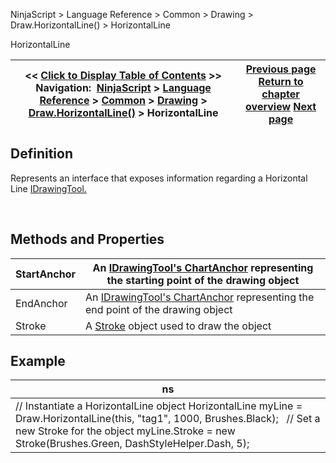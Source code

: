 ﻿


NinjaScript \> Language Reference \> Common \> Drawing \> Draw.HorizontalLine() \> HorizontalLine






















HorizontalLine







| \<\< [Click to Display Table of Contents](horizontalline.md) \>\> **Navigation:**     [NinjaScript](ninjascript.md) \> [Language Reference](language_reference_wip.md) \> [Common](common.md) \> [Drawing](drawing.md) \> [Draw.HorizontalLine()](draw_horizontalline.md) \> HorizontalLine | [Previous page](draw_horizontalline.md) [Return to chapter overview](draw_horizontalline.md) [Next page](draw_line.md) |
| --- | --- |











## Definition


Represents an interface that exposes information regarding a Horizontal Line [IDrawingTool.](idrawingtool.md)


 


## Methods and Properties




| StartAnchor | An [IDrawingTool's ChartAnchor](idrawingtool.htm#chartanchor) representing the starting point of the drawing object |
| --- | --- |
| EndAnchor | An [IDrawingTool's ChartAnchor](idrawingtool.htm#chartanchor) representing the end point of the drawing object |
| Stroke | A [Stroke](stroke_class.md) object used to draw the object |



## 


## 


## Example




| ns |
| --- |
| // Instantiate a HorizontalLine object HorizontalLine myLine \= Draw.HorizontalLine(this, "tag1", 1000, Brushes.Black);   // Set a new Stroke for the object myLine.Stroke \= new Stroke(Brushes.Green, DashStyleHelper.Dash, 5); |









